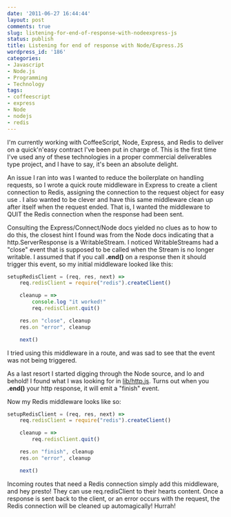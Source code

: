 ```yaml
---
date: '2011-06-27 16:44:44'
layout: post
comments: true
slug: listening-for-end-of-response-with-nodeexpress-js
status: publish
title: Listening for end of response with Node/Express.JS
wordpress_id: '186'
categories:
- Javascript
- Node.js
- Programming
- Technology
tags:
- coffeescript
- express
- Node
- nodejs
- redis
---
```


I'm currently working with CoffeeScript, Node, Express, and Redis to deliver on a quick'n'easy contract I've been put in charge of. This is the first time I've used any of these technologies in a proper commercial deliverables type project, and I have to say, it's been an absolute delight.

An issue I ran into was I wanted to reduce the boilerplate on handling requests, so I wrote a quick route middleware in Express to create a client connection to Redis, assigning the connection to the request object for easy use . I also wanted to be clever and have this same middleware clean up after itself when the request ended. That is, I wanted the middleware to QUIT the Redis connection when the response had been sent.

Consulting the Express/Connect/Node docs yielded no clues as to how to do this, the closest hint I found was from the Node docs indicating that a http.ServerResponse is a WritableStream. I noticed WritableStreams had a "close" event that is supposed to be called when the Stream is no longer writable. I assumed that if you call **.end()** on a response then it should trigger this event, so my initial middleware looked like this:

```js
setupRedisClient = (req, res, next) =>
	req.redisClient = require("redis").createClient()

	cleanup = =>
		console.log "it worked!"
		req.redisClient.quit()

	res.on "close", cleanup
	res.on "error", cleanup

	next()
```

I tried using this middleware in a route, and was sad to see that the event was not being triggered.

As a last resort I started digging through the Node source, and lo and behold! I found what I was looking for in [lib/http.js](https://github.com/joyent/node/blob/master/lib/http.js#L714). Turns out when you **.end()** your http response, it will emit a "finish" event.

Now my Redis middleware looks like so:

```js
setupRedisClient = (req, res, next) =>
	req.redisClient = require("redis").createClient()

	cleanup = =>
		req.redisClient.quit()

	res.on "finish", cleanup
	res.on "error", cleanup

	next()
```

Incoming routes that need a Redis connection simply add this middleware, and hey presto! They can use req.redisClient to their hearts content. Once a response is sent back to the client, or an error occurs with the request, the Redis connection will be cleaned up automagically! Hurrah!
